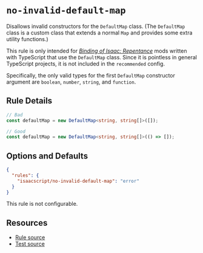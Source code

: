 # `no-invalid-default-map`

Disallows invalid constructors for the `DefaultMap` class. (The `DefaultMap` class is a custom class that extends a normal `Map` and provides some extra utility functions.)

This rule is only intended for _[Binding of Isaac: Repentance](https://store.steampowered.com/app/1426300/The_Binding_of_Isaac_Repentance/)_ mods written with TypeScript that use the `DefaultMap` class. Since it is pointless in general TypeScript projects, it is not included in the `recommended` config.

Specifically, the only valid types for the first `DefaultMap` constructor argument are `boolean`, `number`, `string`, and `function`.

## Rule Details

```ts
// Bad
const defaultMap = new DefaultMap<string, string[]>([]);

// Good
const defaultMap = new DefaultMap<string, string[]>(() => []);
```

## Options and Defaults

```json
{
  "rules": {
    "isaacscript/no-invalid-default-map": "error"
  }
}
```

This rule is not configurable.

## Resources

- [Rule source](../../src/rules/no-invalid-default-map.ts)
- [Test source](../../tests/rules/no-invalid-default-map.test.ts)
